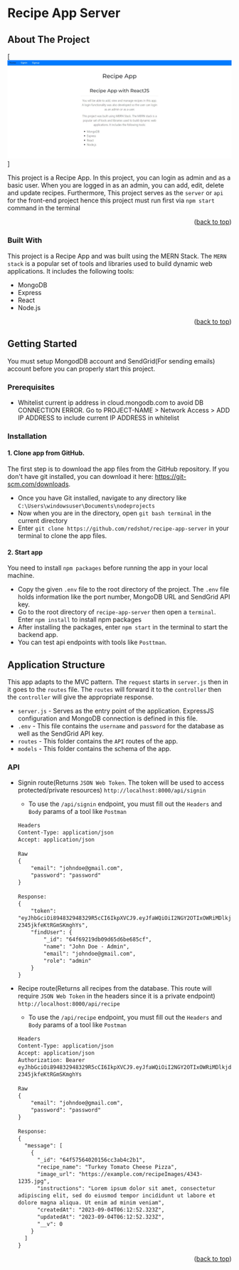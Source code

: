 <a name="readme-top"></a>

# Recipe App Server

<!-- ABOUT THE PROJECT -->
## About The Project

[![Product Name Screen Shot][product-screenshot]]

This project is a Recipe App. In this project, you can login as admin and as a basic user. When you are logged in as an admin, you can add, edit, delete and update recipes. Furthermore, This project serves as the `server` or `api` for the front-end project hence this project must run first via `npm start` command in the terminal

<p align="right">(<a href="#readme-top">back to top</a>)</p>

### Built With

This project is a Recipe App and was built using the MERN Stack. The `MERN stack` is a popular set of tools and libraries used to build dynamic web applications. It includes the following tools:

* MongoDB
* Express
* React
* Node.js

<p align="right">(<a href="#readme-top">back to top</a>)</p>

<!-- GETTING STARTED -->
## Getting Started

You must setup MongodDB account and SendGrid(For sending emails) account before you can properly start this project.

### Prerequisites

* Whitelist current ip address in cloud.mongodb.com to avoid DB CONNECTION ERROR. Go to PROJECT-NAME > Network Access > ADD IP ADDRESS to include current IP ADDRESS in whitelist

### Installation

#### 1. Clone app from GitHub.
The first step is to download the app files from the GitHub repository. If you don't have git installed, you can download it here: https://git-scm.com/downloads.

- Once you have Git installed, navigate to any directory like `C:\Users\windowsuser\Documents\nodeprojects`
- Now when you are in the directory, open `git bash terminal` in the current directory
- Enter `git clone https://github.com/redshot/recipe-app-server` in your terminal to clone the app files.

#### 2. Start app
You need to install `npm packages` before running the app in your local machine.

- Copy the given `.env` file to the root directory of the project. The `.env` file holds information like the port number, MongoDB URL and SendGrid API key.
- Go to the root directory of `recipe-app-server` then open a `terminal`. Enter `npm install` to install npm packages
- After installing the packages, enter `npm start` in the terminal to start the backend app.
- You can test api endpoints with tools like `Posttman`.

## Application Structure

This app adapts to the MVC pattern. The `request` starts in `server.js` then in it goes to the `routes` file. The `routes` will forward it to the `controller` then the `controller` will give the appropriate response.

- `server.js` - Serves as the entry point of the application. ExpressJS configuration and MongoDB connection is defined in this file.
- `.env` - This file contains the `username` and `password` for the database as well as the SendGrid API key.
- `routes` - This folder contains the `API` routes of the app.
- `models` - This folder contains the schema of the app.

### API

- Signin route(Returns `JSON Web Token`. The token will be used to access protected/private resources) `http://localhost:8000/api/signin`
  - To use the `/api/signin` endpoint, you must fill out the `Headers` and `Body` params of a tool like `Postman`
  ```
  Headers
  Content-Type: application/json
  Accept: application/json

  Raw
  {
      "email": "johndoe@gmail.com",
      "password": "password"
  }

  Response:
  {
      "token": "eyJhbGciOi894832948329R5cCI6IkpXVCJ9.eyJfaWQiOiI2NGY2OTIxOWRiMDlkjdgfkljdgflkdjgkldfjE2OTM5MDI3NTMsImV4cCI6MTY5NDUwNzU1M30.UA1UNE_dsadsa-2345jkfeKtRGmSKmghYs",
      "findUser": {
          "_id": "64f69219db09d65d6be685cf",
          "name": "John Doe - Admin",
          "email": "johndoe@gmail.com",
          "role": "admin"
      }
  }
  ```

- Recipe route(Returns all recipes from the database. This route will require `JSON Web Token` in the headers since it is a private endpoint) `http://localhost:8000/api/recipe`
  - To use the `/api/recipe` endpoint, you must fill out the `Headers` and `Body` params of a tool like `Postman`
  ```
  Headers
  Content-Type: application/json
  Accept: application/json
  Authorization: Bearer eyJhbGciOi894832948329R5cCI6IkpXVCJ9.eyJfaWQiOiI2NGY2OTIxOWRiMDlkjdgfkljdgflkdjgkldfjE2OTM5MDI3NTMsImV4cCI6MTY5NDUwNzU1M30.UA1UNE_dsadsa-2345jkfeKtRGmSKmghYs

  Raw
  {
      "email": "johndoe@gmail.com",
      "password": "password"
  }

  Response:
  {
    "message": [
      {
        "_id": "64f57564020156cc3ab4c2b1",
        "recipe_name": "Turkey Tomato Cheese Pizza",
        "image_url": "https://example.com/recipeImages/4343-1235.jpg",
        "instructions": "Lorem ipsum dolor sit amet, consectetur adipiscing elit, sed do eiusmod tempor incididunt ut labore et dolore magna aliqua. Ut enim ad minim veniam",
        "createdAt": "2023-09-04T06:12:52.323Z",
        "updatedAt": "2023-09-04T06:12:52.323Z",
        "__v": 0
      }
    ]
  }
  ```

<p align="right">(<a href="#readme-top">back to top</a>)</p>

<!-- MARKDOWN LINKS & IMAGES -->
[product-screenshot]: /screenshot.jpg
